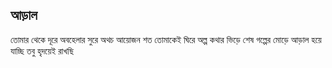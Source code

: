 ## আড়াল

তোমার থেকে দূরে
অবহেলার সুরে
অথচ আয়োজন শত
তোমাকেই ঘিরে 
অল্প কথার ভিড়ে
শেষ গল্পের মোড়ে
আড়াল হয়ে যাচ্ছি
তবু হৃদয়েই রাখছি